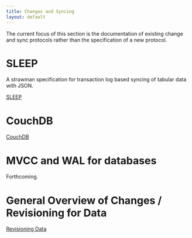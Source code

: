 ```yaml
---
title: Changes and Syncing
layout: default
---
```


The current focus of this section is the documentation of existing
change and sync protocols rather than the specification of a new
protocol.

SLEEP
=====

A strawman specification for transaction log based syncing of tabular
data with JSON.

[SLEEP]({{site.baseurl}}/sleep/)

CouchDB
=======

[CouchDB]({{site.baseurl}}/couchdb-replication/)

MVCC and WAL for databases
==========================

Forthcoming.

General Overview of Changes / Revisioning for Data
==================================================

[Revisioning Data]({{site.baseurl}}/revisioning-data/)
